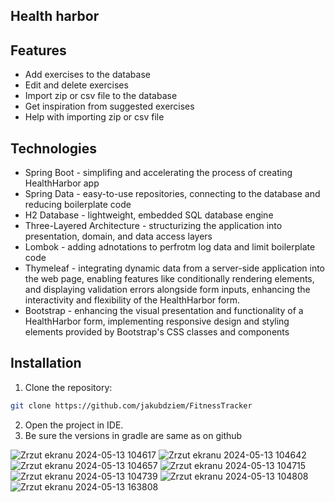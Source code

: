 <h2>Health harbor</h2>

<h2>Features</h2>
<ul>
<li>Add exercises to the database</li>
<li>Edit and delete exercises</li>
<li>Import zip or csv file to the database</li>
<li>Get inspiration from suggested exercises</li>
<li>Help with importing zip or csv file</li>
</ul>
<h2>Technologies</h2>
<ul>
<li>Spring Boot - simplifing and accelerating the process of creating HealthHarbor app</li>
<li>Spring Data - easy-to-use repositories, connecting to the database and reducing boilerplate code</li>
<li>H2 Database - lightweight, embedded SQL database engine</li>
<li>Three-Layered Architecture - structurizing the application into presentation, domain, and data access layers</li>
<li>Lombok - adding adnotations to perfrotm log data and limit boilerplate code</li>
<li>Thymeleaf - integrating dynamic data from a server-side application into the web page, enabling features like conditionally rendering elements, and displaying validation errors alongside form inputs, enhancing the interactivity and flexibility of the HealthHarbor form.</li>
<li>Bootstrap - enhancing the visual presentation and functionality of a HealthHarbor form, implementing responsive design and styling elements provided by Bootstrap's CSS classes and components</li>
</ul>

## Installation

1. Clone the repository:
```bash
git clone https://github.com/jakubdziem/FitnessTracker
```
2. Open the project in IDE.
3. Be sure the versions in gradle are same as on github

![Zrzut ekranu 2024-05-13 104617](https://github.com/jakubdziem/FitnessTracker/assets/106815549/c613d306-533d-428d-bd3f-56e2f0ac4334)
![Zrzut ekranu 2024-05-13 104642](https://github.com/jakubdziem/FitnessTracker/assets/106815549/b5990e86-5c33-4bc5-88c1-9b86e1ecf94a)
![Zrzut ekranu 2024-05-13 104657](https://github.com/jakubdziem/FitnessTracker/assets/106815549/1f66f936-7c03-47c7-be24-f9b567e39362)
![Zrzut ekranu 2024-05-13 104715](https://github.com/jakubdziem/FitnessTracker/assets/106815549/7e123cd8-28a6-483b-a228-e6b46b1cc6b7)
![Zrzut ekranu 2024-05-13 104739](https://github.com/jakubdziem/FitnessTracker/assets/106815549/26aea441-8135-4846-9a85-0c826f7279f3)
![Zrzut ekranu 2024-05-13 104808](https://github.com/jakubdziem/FitnessTracker/assets/106815549/7fb3d17c-a265-4d61-957e-8b900773437c)
![Zrzut ekranu 2024-05-13 163808](https://github.com/jakubdziem/FitnessTracker/assets/106815549/e9125b95-5b4a-4343-8ced-c352bc8b0ca3)
